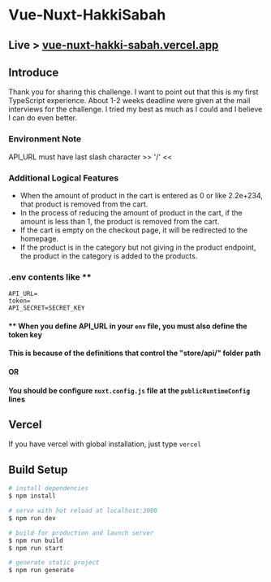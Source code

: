 # Vue-Nuxt-HakkiSabah

## Live > <a href="https://vue-nuxt-hakki-sabah.vercel.app">vue-nuxt-hakki-sabah.vercel.app</a>

## Introduce
Thank you for sharing this challenge. I want to point out that this is my first TypeScript experience. About 1-2 weeks deadline were given at the mail interviews for the challenge. I tried my best as much as I could and I believe I can do even better.

### Environment Note
API_URL must have last slash character >> '/' <<

### Additional Logical Features
-   When the amount of product in the cart is entered as 0 or like 2.2e+234, that product is removed from the cart.
-   In the process of reducing the amount of product in the cart, if the amount is less than 1, the product is removed from the cart.
-   If the cart is empty on the checkout page, it will be redirected to the homepage.
-   If the product is in the category but not giving in the product endpoint, the product in the category is added to the products.

### .env contents like **

```env
API_URL=
token=
API_SECRET=SECRET_KEY
```
#### ** When you define API_URL in your `env` file, you must also define the token key 
#### This is because of the definitions that control the "store/api/" folder path

#### OR

#### You should be configure `nuxt.config.js` file at the `publicRuntimeConfig` lines

## Vercel

If you have vercel with global installation, just type `vercel`

## Build Setup

```bash
# install dependencies
$ npm install

# serve with hot reload at localhost:3000
$ npm run dev

# build for production and launch server
$ npm run build
$ npm run start

# generate static project
$ npm run generate
```
